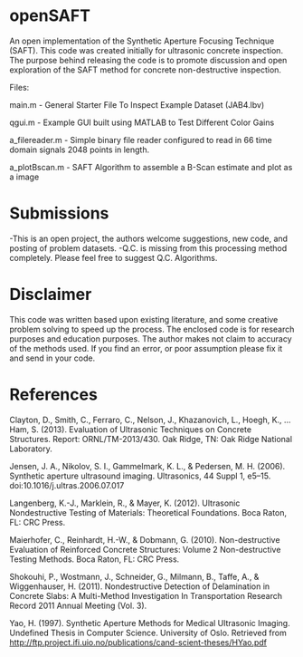 # openSAFT
An open implementation of the Synthetic Aperture Focusing Technique (SAFT). 
This code was created initially for ultrasonic concrete inspection. The purpose
behind releasing the code is to promote discussion and open exploration of the 
SAFT method for concrete non-destructive inspection. 

Files: 

   main.m - General Starter File To Inspect Example Dataset (JAB4.lbv)

   qgui.m - Example GUI built using MATLAB to Test Different Color Gains

   a_filereader.m - Simple binary file reader configured to read in 66 time domain signals 2048 points in length. 

   a_plotBscan.m - SAFT Algorithm to assemble a B-Scan estimate and plot as a image



# Submissions
-This is an open project, the authors welcome suggestions, new code, and posting of problem datasets. 
-Q.C. is missing from this processing method completely. Please feel free to suggest Q.C. Algorithms. 


# Disclaimer 
This code was written based upon existing literature, and some creative problem solving to speed up the process. 
The enclosed code is for research purposes and education purposes. The author makes not claim to accuracy 
of the methods used. If you find an error, or poor assumption please fix it and send in your code. 

# References

Clayton, D., Smith, C., Ferraro, C., Nelson, J., Khazanovich, L., Hoegh, K., … Ham, S. (2013). Evaluation of Ultrasonic Techniques on Concrete Structures. Report: ORNL/TM-2013/430. Oak Ridge, TN: Oak Ridge National Laboratory. 

Jensen, J. A., Nikolov, S. I., Gammelmark, K. L., & Pedersen, M. H. (2006). Synthetic aperture ultrasound imaging. Ultrasonics, 44 Suppl 1, e5–15. doi:10.1016/j.ultras.2006.07.017

Langenberg, K.-J., Marklein, R., & Mayer, K. (2012). Ultrasonic Nondestructive Testing of Materials: Theoretical Foundations. Boca Raton, FL: CRC Press.

Maierhofer, C., Reinhardt, H.-W., & Dobmann, G. (2010). Non-destructive Evaluation of Reinforced Concrete Structures: Volume 2 Non-destructive Testing Methods. Boca Raton, FL: CRC Press.

Shokouhi, P., Wostmann, J., Schneider, G., Milmann, B., Taffe, A., & Wiggenhauser, H. (2011). Nondestructive Detection of Delamination in Concrete Slabs: A Multi-Method Investigation In Transportation Research Record 2011 Annual Meeting (Vol. 3). 

Yao, H. (1997). Synthetic Aperture Methods for Medical Ultrasonic Imaging. Undefined Thesis in Computer Science. University of Oslo. Retrieved from http://ftp.project.ifi.uio.no/publications/cand-scient-theses/HYao.pdf
